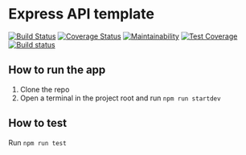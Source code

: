 # Express API template

[![Build Status](https://travis-ci.com/mschurman/express-api-template.svg?token=PuHqqNPjqU7nPDTy2Hzo&branch=master)](https://travis-ci.com/mschurman/express-api-template)
[![Coverage Status](https://coveralls.io/repos/github/mschurman/express-api-template/badge.svg)](https://coveralls.io/github/mschurman/express-api-template)
[![Maintainability](https://api.codeclimate.com/v1/badges/6586952753340665d827/maintainability)](https://codeclimate.com/github/mschurman/express-api-template/maintainability)
[![Test Coverage](https://api.codeclimate.com/v1/badges/6586952753340665d827/test_coverage)](https://codeclimate.com/github/mschurman/express-api-template/test_coverage)
[![Build status](https://ci.appveyor.com/api/projects/status/xr68k32474rt8edm?svg=true)](https://ci.appveyor.com/project/mschurman/express-api-template)

## How to run the app

1. Clone the repo
1. Open a terminal in the project root and run `npm run startdev`

## How to test

Run `npm run test`
